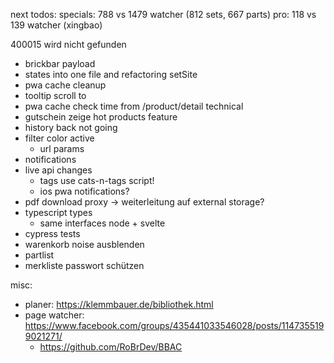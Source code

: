next todos:
specials: 788 vs 1479 watcher (812 sets, 667 parts)
pro: 118 vs 139 watcher (xingbao)

400015 wird nicht gefunden
* brickbar payload
* states into one file and refactoring setSite
* pwa cache cleanup
* tooltip scroll to
* pwa cache check time from /product/detail technical
* gutschein zeige hot products feature
* history back not going
* filter color active
  * url params
* notifications
* live api changes
  * tags use cats-n-tags script!
  * ios pwa notifications?
* pdf download proxy -> weiterleitung auf external storage?
* typescript types
  * same interfaces node + svelte
* cypress tests
* warenkorb noise ausblenden
* partlist
* merkliste passwort schützen

misc:
* planer: https://klemmbauer.de/bibliothek.html
* page watcher: https://www.facebook.com/groups/435441033546028/posts/1147355199021271/
  * https://github.com/RoBrDev/BBAC
